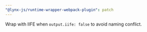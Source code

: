 ```yaml
---
"@lynx-js/runtime-wrapper-webpack-plugin": patch
---
```


Wrap with IIFE when `output.iife: false` to avoid naming conflict.
